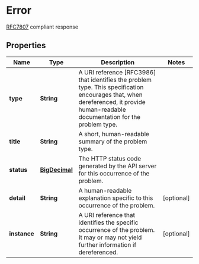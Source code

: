 

# Error

[RFC7807](https://tools.ietf.org/html/rfc7807) compliant response 
## Properties

Name | Type | Description | Notes
------------ | ------------- | ------------- | -------------
**type** | **String** | A URI reference [RFC3986] that identifies the problem type. This specification encourages that, when dereferenced, it provide human-readable documentation for the problem type.  | 
**title** | **String** | A short, human-readable summary of the problem  type. | 
**status** | [**BigDecimal**](BigDecimal.md) | The HTTP status code generated by the API server for this occurrence of the problem. | 
**detail** | **String** | A human-readable explanation specific to this occurrence of the problem. |  [optional]
**instance** | **String** | A URI reference that identifies the specific occurrence of the problem. It may or may not yield further information if dereferenced.  |  [optional]



